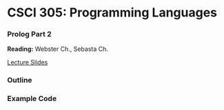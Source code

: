 # CSCI 305: Programming Languages

### Prolog Part 2

**Reading:** Webster Ch., Sebasta Ch.

[Lecture Slides](slides/Lecture.pdf)

### Outline

### Example Code
